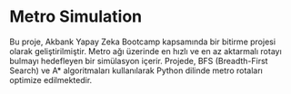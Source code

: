# Metro Simulation
 Bu proje, Akbank Yapay Zeka Bootcamp kapsamında bir bitirme projesi olarak geliştirilmiştir. Metro ağı üzerinde en hızlı ve en az aktarmalı rotayı bulmayı hedefleyen bir simülasyon içerir. Projede, BFS (Breadth-First Search) ve A* algoritmaları kullanılarak Python dilinde metro rotaları optimize edilmektedir.
